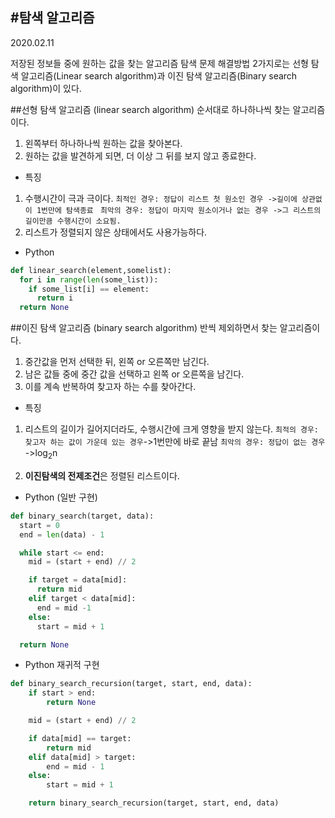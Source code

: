 #탐색 알고리즘
---
2020.02.11

저장된 정보들 중에 원하는 값을 찾는 알고리즘
탐색 문제 해결방법 2가지로는 선형 탐색 알고리즘(Linear search algorithm)과 이진 탐색 알고리즘(Binary search algorithm)이 있다.

##선형 탐색 알고리즘 (linear search algorithm)
순서대로 하나하나씩 찾는 알고리즘이다.
1. 왼쪽부터 하나하나씩 원하는 값을 찾아본다.
2. 원하는 값을 발견하게 되면, 더 이상 그 뒤를 보지 않고 종료한다.

- 특징
1. 수행시간이 극과 극이다.
``최적인 경우: 정답이 리스트 첫 원소인 경우
->길이에 상관없이 1번만에 탐색종료 ``
``최악의 경우: 정답이 마지막 원소이거나 없는 경우
->그 리스트의 길이만큼 수행시간이 소요됨.``
2. 리스트가 정렬되지 않은 상태에서도 사용가능하다.
- Python
```python
def linear_search(element,somelist):
  for i in range(len(some_list)):
    if some_list[i] == element:
      return i
  return None
```
##이진 탐색 알고리즘 (binary search algorithm)
반씩 제외하면서 찾는 알고리즘이다.
1. 중간값을 먼저 선택한 뒤, 왼쪽 or 오른쪽만 남긴다.
2. 남은 값들 중에 중간 값을 선택하고 왼쪽 or 오른쪽을 남긴다.
3. 이를 계속 반복하여 찾고자 하는 수를 찾아간다.

- 특징
1. 리스트의 길이가 길어지더라도, 수행시간에 크게 영향을 받지 않는다.
``최적의 경우: 찾고자 하는 값이 가운데 있는 경우``->1번만에 바로 끝남
``최악의 경우: 정답이 없는 경우`` ->log<sub>2</sub>n

2. **이진탐색의 전제조건**은 정렬된 리스트이다.

- Python (일반 구현)
```python
def binary_search(target, data):
  start = 0
  end = len(data) - 1

  while start <= end:
    mid = (start + end) // 2

    if target = data[mid]:
      return mid
    elif target < data[mid]:
      end = mid -1
    else:
      start = mid + 1

  return None
```
- Python 재귀적 구현
```python
def binary_search_recursion(target, start, end, data):
    if start > end:
        return None

    mid = (start + end) // 2

    if data[mid] == target:
        return mid
    elif data[mid] > target:
        end = mid - 1
    else:
        start = mid + 1        

    return binary_search_recursion(target, start, end, data)
```
